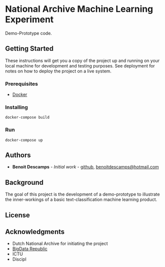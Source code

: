 # National Archive Machine Learning Experiment

Demo-Prototype code.

## Getting Started

These instructions will get you a copy of the project up and running on your local machine for development and testing purposes. See deployment for notes on how to deploy the project on a live system.

### Prerequisites

* [Docker](https://www.docker.com/)

### Installing


```
docker-compose build
```

### Run
```
docker-compose up
```
## Authors

* **Benoit Descamps** - *Initial work* - [github](https://github.com/benoitdescamps), benoitdescamps@hotmail.com

## Background
The goal of this project is the development of a demo-prototype to illustrate the inner-workings of a basic text-classification machine learning product.


## License

## Acknowledgments

* Dutch National Archive for initiating the project
* [BigData Republic](https://www.bigdatarepublic.nl/)
* ICTU
* Discipl

